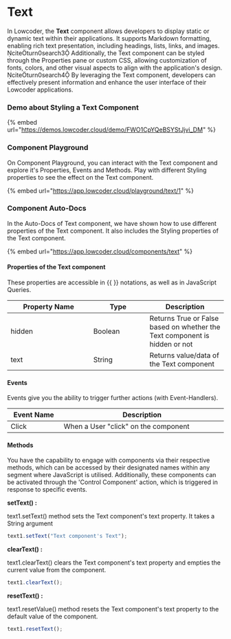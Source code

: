 # Text

In Lowcoder, the **Text** component allows developers to display static or dynamic text within their applications. It supports Markdown formatting, enabling rich text presentation, including headings, lists, links, and images. citeturn0search3 Additionally, the Text component can be styled through the Properties pane or custom CSS, allowing customization of fonts, colors, and other visual aspects to align with the application's design. citeturn0search4 By leveraging the Text component, developers can effectively present information and enhance the user interface of their Lowcoder applications.

### Demo about Styling a Text Component

{% embed url="https://demos.lowcoder.cloud/demo/FWO1CpYQeBSYStJjvi_DM" %}

### Component Playground

On Component Playground, you can interact with the Text component and explore it's Properties, Events and Methods. Play with different Styling properties to see the effect on the Text component.

{% embed url="https://app.lowcoder.cloud/playground/text/1" %}

### Component Auto-Docs

In the Auto-Docs of Text component, we have shown how to use different properties of the Text component. It also includes the Styling properties of the Text component.

{% embed url="https://app.lowcoder.cloud/components/text" %}

#### Properties of the Text component <a href="#properties-of-the-table" id="properties-of-the-table"></a>

These properties are accessible in \{{ \}} notations, as well as in JavaScript Queries.

<table><thead><tr><th width="176.38671875">Property Name</th><th width="114.9921875">Type</th><th>Description</th></tr></thead><tbody><tr><td>hidden</td><td>Boolean</td><td>Returns True or False based on whether the Text component is hidden or not</td></tr><tr><td>text</td><td>String</td><td>Returns value/data of the Text component</td></tr></tbody></table>

#### Events <a href="#events" id="events"></a>

Events give you the ability to trigger further actions (with Event-Handlers).

<table><thead><tr><th width="141.53125">Event Name</th><th width="515.65625">Description</th></tr></thead><tbody><tr><td>Click</td><td>When a User "click" on the component</td></tr></tbody></table>

#### Methods <a href="#methods" id="methods"></a>

You have the capability to engage with components via their respective methods, which can be accessed by their designated names within any segment where JavaScript is utilised. Additionally, these components can be activated through the 'Control Component' action, which is triggered in response to specific events.

**setText() :**&#x20;

text1.setText() method sets the Text component's text property. It takes a String argument

```javascript
text1.setText("Text component's Text");
```

**clearText() :**&#x20;

text1.clearText() clears the Text component's text property and empties the current value from the component.

```javascript
text1.clearText();
```

**resetText() :**&#x20;

text1.resetValue()  method resets the Text component's text property to the default value of the component.

```javascript
text1.resetText();
```
